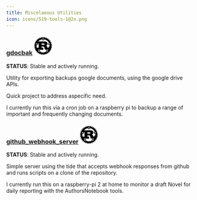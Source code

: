 ```yaml
---
title: Miscelaeous Utilities
icon: icons/519-tools-1@2x.png
---
```


### [gdocbak](https://github.com/mikeando/gdocbak) <img src="icons/rust.svg" class=icon>
**STATUS**: Stable and actively running.

Utility for exporting backups google documents, using the google drive APIs.

Quick project to address aspecific need.

I currently run this via a cron job on a raspberry pi to backup a range of important and
frequently changing documents.

### [github_webhook_server](https://github.com/mikeando/github_webhook_server) <img src="icons/rust.svg" class=icon>
**STATUS**: Stable and actively running.

Simple server using the tide that accepts webhook responses from github and runs scripts 
on a clone of the repository.

I currently run this on a raspberry-pi 2 at home to monitor a draft Novel for daily reporting
with the AuthorsNotebook tools.